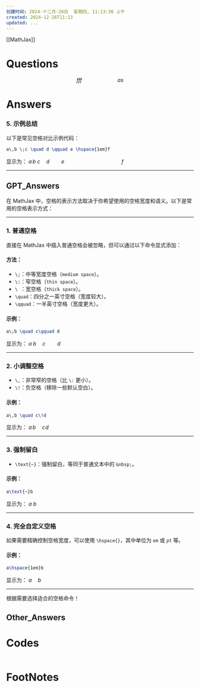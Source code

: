 ```yaml
---
创建时间: 2024-十二月-26日  星期四, 11:13:36 上午
created: 2024-12-26T11:13
updated: ...
---
```

[[MathJax]]
# Questions
$$fff\qquad \qquad \qquad as$$

# Answers

### **5. 示例总结**
以下是常见空格对比示例代码：
```latex
a\,b \;c \quad d \qquad e \hspace{1em}f
```

显示为：
$a\,b \;c \quad d \qquad e \hspace{10em}f$

---


## GPT_Answers
在 MathJax 中，空格的表示方法取决于你希望使用的空格宽度和语义。以下是常用的空格表示方式：

---

### **1. 普通空格**
直接在 MathJax 中插入普通空格会被忽略，但可以通过以下命令显式添加：

#### **方法：**
- `\;`：中等宽度空格（`medium space`）。
- `\:`：窄空格（`thin space`）。
- `\ `：宽空格（`thick space`）。
- `\quad`：四分之一英寸空格（宽度较大）。
- `\qquad`：一半英寸空格（宽度更大）。

#### **示例：**
```latex
a\;b \quad c\qquad d
```
显示为：
$a\;b \quad c\qquad d$

---

### **2. 小调整空格**
- `\,`：非常窄的空格（比 `\:` 更小）。
- `\!`：负空格（移除一些默认空白）。

#### **示例：**
```latex
a\,b \quad c\!d
```
显示为：
$a\,b \quad c\!d$

---

### **3. 强制留白**
- `\text{~}`：强制留白，等同于普通文本中的 `&nbsp;`。

#### **示例：**
```latex
a\text{~}b
```
显示为：
$a\text{~}b$

---

### **4. 完全自定义空格**
如果需要精确控制空格宽度，可以使用 `\hspace{}`，其中单位为 `em` 或 `pt` 等。

#### **示例：**
```latex
a\hspace{1em}b
```
显示为：
$a\hspace{1em}b$

---

根据需要选择适合的空格命令！

## Other_Answers


# Codes

```python

```



# FootNotes